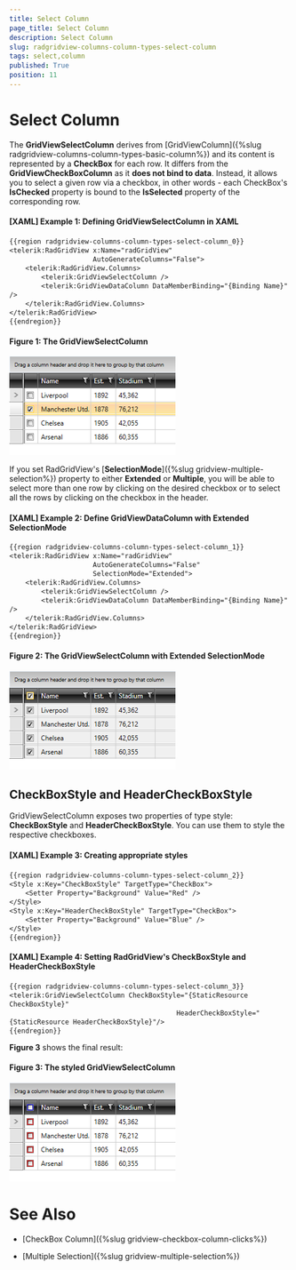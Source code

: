 ```yaml
---
title: Select Column
page_title: Select Column
description: Select Column
slug: radgridview-columns-column-types-select-column
tags: select,column
published: True
position: 11
---
```


# Select Column

The __GridViewSelectColumn__ derives from [GridViewColumn]({%slug radgridview-columns-column-types-basic-column%}) and its content is represented by a **CheckBox** for each row. It differs from the __GridViewCheckBoxColumn__ as it **does not bind to data**. Instead, it allows you to select a given row via a checkbox, in other words - each CheckBox's **IsChecked** property is bound to the **IsSelected** property of the corresponding row.

#### __[XAML] Example 1: Defining GridViewSelectColumn in XAML__

	{{region radgridview-columns-column-types-select-column_0}}
	<telerik:RadGridView x:Name="radGridView"
	                     AutoGenerateColumns="False">
	    <telerik:RadGridView.Columns>
	        <telerik:GridViewSelectColumn />
	        <telerik:GridViewDataColumn DataMemberBinding="{Binding Name}" />
	    </telerik:RadGridView.Columns>
	</telerik:RadGridView>
	{{endregion}}

#### __Figure 1: The GridViewSelectColumn__

![The GridViewSelectColumn](images/selectcolumn-default.png)

If you set RadGridView's [**SelectionMode**]({%slug gridview-multiple-selection%}) property to either __Extended__ or __Multiple__, you will be able to select more than one row by clicking on the desired checkbox or to select all the rows by clicking on the checkbox in the header.

#### __[XAML] Example 2: Define GridViewDataColumn with Extended SelectionMode__

	{{region radgridview-columns-column-types-select-column_1}}
	<telerik:RadGridView x:Name="radGridView"
	                     AutoGenerateColumns="False"
	                     SelectionMode="Extended">
	    <telerik:RadGridView.Columns>
	        <telerik:GridViewSelectColumn />
	        <telerik:GridViewDataColumn DataMemberBinding="{Binding Name}" />
	    </telerik:RadGridView.Columns>
	</telerik:RadGridView>
	{{endregion}}

#### __Figure 2: The GridViewSelectColumn with Extended SelectionMode__

![The GridViewSelectColumn with Extended SelectionMode](images/selectcolumn-multiple-selection.png)

## CheckBoxStyle and HeaderCheckBoxStyle

GridViewSelectColumn exposes two properties of type style: **CheckBoxStyle** and **HeaderCheckBoxStyle**. You can use them to style the respective checkboxes.

#### __[XAML] Example 3: Creating appropriate styles__

	{{region radgridview-columns-column-types-select-column_2}}
    <Style x:Key="CheckBoxStyle" TargetType="CheckBox">
        <Setter Property="Background" Value="Red" />
    </Style>
    <Style x:Key="HeaderCheckBoxStyle" TargetType="CheckBox">
        <Setter Property="Background" Value="Blue" />
    </Style>
	{{endregion}}

#### __[XAML] Example 4: Setting RadGridView's CheckBoxStyle and HeaderCheckBoxStyle__

	{{region radgridview-columns-column-types-select-column_3}}
	<telerik:GridViewSelectColumn CheckBoxStyle="{StaticResource CheckBoxStyle}" 
                                              HeaderCheckBoxStyle="{StaticResource HeaderCheckBoxStyle}"/>
	{{endregion}}

**Figure 3** shows the final result:

#### __Figure 3: The styled GridViewSelectColumn__

![The styled GridViewSelectColumn](images/selectcolumn-styled.png)

# See Also

 * [CheckBox Column]({%slug gridview-checkbox-column-clicks%})

 * [Multiple Selection]({%slug gridview-multiple-selection%})


